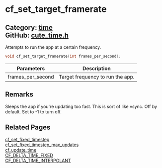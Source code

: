 [](../header.md ':include')

# cf_set_target_framerate

Category: [time](/api_reference?id=time)  
GitHub: [cute_time.h](https://github.com/RandyGaul/cute_framework/blob/master/include/cute_time.h)  
---

Attempts to run the app at a certain frequency.

```cpp
void cf_set_target_framerate(int frames_per_second);
```

Parameters | Description
--- | ---
frames_per_second | Target frequency to run the app.

## Remarks

Sleeps the app if you're updating too fast. This is sort of like vsync. Off by default. Set to -1 to turn off.

## Related Pages

[cf_set_fixed_timestep](/time/cf_set_fixed_timestep.md)  
[cf_set_fixed_timestep_max_updates](/time/cf_set_fixed_timestep_max_updates.md)  
[cf_update_time](/time/cf_update_time.md)  
[CF_DELTA_TIME_FIXED](/time/cf_delta_time_fixed.md)  
[CF_DELTA_TIME_INTERPOLANT](/time/cf_delta_time_interpolant.md)  
